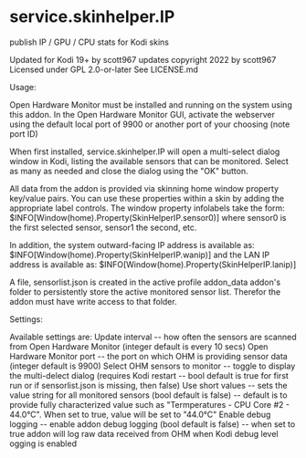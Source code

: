 # service.skinhelper.IP
publish IP / GPU / CPU stats for Kodi skins

Updated for Kodi 19+ by scott967
updates copyright 2022 by scott967  Licensed under GPL 2.0-or-later
See LICENSE.md

Usage:

Open Hardware Monitor must be installed and running on the system using this 
addon.  In the Open Hardware Monitor GUI, activate the webserver using the default
local port of 9900 or another port of your choosing (note port ID)

When first installed, service.skinhelper.IP will open a multi-select dialog window
in Kodi, listing the available sensors that can be monitored.  Select as many as
needed and close the dialog using the "OK" button.

All data from the addon is provided via skinning home window property key/value
pairs.  You can use these properties within a skin by adding the appropriate
label controls.  The window property infolabels take the form:
    $INFO[Window(home).Property(SkinHelperIP.sensor0)]
where sensor0 is the first selected sensor, sensor1 the second, etc.

In addition, the system outward-facing IP address is available as:
    $INFO[Window(home).Property(SkinHelperIP.wanip)]
and the LAN IP address is available as:
    $INFO[Window(home).Property(SkinHelperIP.lanip)]

A file, sensorlist.json is created in the active profile  addon_data addon's 
folder to persistently store the active monitored sensor list. Therefor the
addon must have write access to that folder.

Settings:

Available settings are:
    Update interval -- how often the sensors are scanned from Open Hardware Monitor
        (integer default is every 10 secs)
    Open Hardware Monitor port -- the port on which OHM is providing sensor data
        (integer default is 9900)
    Select OHM sensors to monitor -- toggle to display the multi-delect dialog
        (requires Kodi restart -- bool default is true for first run or if
        sensorlist.json is missing, then false)
    Use short values -- sets the value string for all monitored sensors
        (bool default is false) -- default is to provide fully characterized value
        such as "Termperatures - CPU Core #2 - 44.0°C".  When set to true, value will
        be set to "44.0°C"
    Enable debug logging -- enable addon debug logging
        (bool default is false) -- when set to true addon will log raw data received 
        from OHM when Kodi debug level ogging is enabled 
